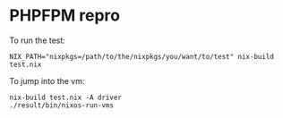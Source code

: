 # PHPFPM repro

To run the test: 

```
NIX_PATH="nixpkgs=/path/to/the/nixpkgs/you/want/to/test" nix-build test.nix
```

To jump into the vm:

```
nix-build test.nix -A driver
./result/bin/nixos-run-vms
```
